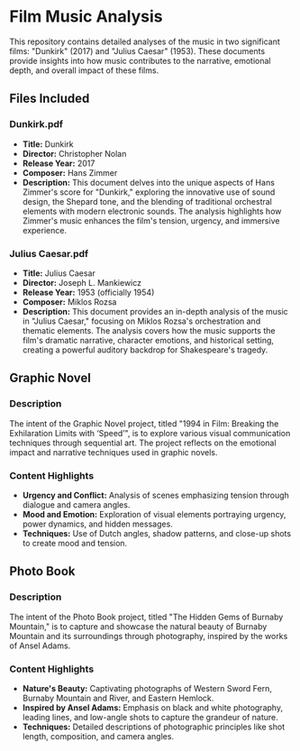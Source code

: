 # Film Music Analysis

This repository contains detailed analyses of the music in two significant films: "Dunkirk" (2017) and "Julius Caesar" (1953). These documents provide insights into how music contributes to the narrative, emotional depth, and overall impact of these films.

## Files Included

### Dunkirk.pdf

- **Title:** Dunkirk
- **Director:** Christopher Nolan
- **Release Year:** 2017
- **Composer:** Hans Zimmer
- **Description:** This document delves into the unique aspects of Hans Zimmer's score for "Dunkirk," exploring the innovative use of sound design, the Shepard tone, and the blending of traditional orchestral elements with modern electronic sounds. The analysis highlights how Zimmer's music enhances the film's tension, urgency, and immersive experience.

### Julius Caesar.pdf

- **Title:** Julius Caesar
- **Director:** Joseph L. Mankiewicz
- **Release Year:** 1953 (officially 1954)
- **Composer:** Miklos Rozsa
- **Description:** This document provides an in-depth analysis of the music in "Julius Caesar," focusing on Miklos Rozsa's orchestration and thematic elements. The analysis covers how the music supports the film's dramatic narrative, character emotions, and historical setting, creating a powerful auditory backdrop for Shakespeare's tragedy.

## Graphic Novel

### Description
The intent of the Graphic Novel project, titled "1994 in Film: Breaking the Exhilaration Limits with ‘Speed’", is to explore various visual communication techniques through sequential art. The project reflects on the emotional impact and narrative techniques used in graphic novels.

### Content Highlights
- **Urgency and Conflict:** Analysis of scenes emphasizing tension through dialogue and camera angles.
- **Mood and Emotion:** Exploration of visual elements portraying urgency, power dynamics, and hidden messages.
- **Techniques:** Use of Dutch angles, shadow patterns, and close-up shots to create mood and tension.

## Photo Book

### Description
The intent of the Photo Book project, titled "The Hidden Gems of Burnaby Mountain," is to capture and showcase the natural beauty of Burnaby Mountain and its surroundings through photography, inspired by the works of Ansel Adams.

### Content Highlights
- **Nature's Beauty:** Captivating photographs of Western Sword Fern, Burnaby Mountain and River, and Eastern Hemlock.
- **Inspired by Ansel Adams:** Emphasis on black and white photography, leading lines, and low-angle shots to capture the grandeur of nature.
- **Techniques:** Detailed descriptions of photographic principles like shot length, composition, and camera angles.



